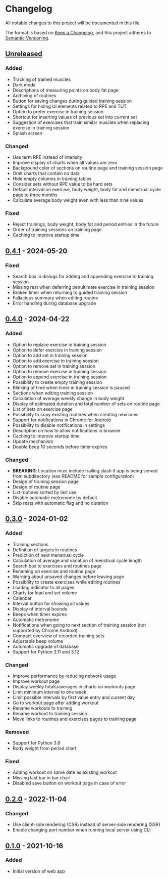 # Changelog

All notable changes to this project will be documented in this file.

The format is based on [Keep a Changelog](https://keepachangelog.com/en/1.0.0/),
and this project adheres to [Semantic Versioning](https://semver.org/spec/v2.0.0.html).

## [Unreleased]

### Added

- Tracking of trained muscles
- Dark mode
- Descriptions of measuring points on body fat page
- Archiving of routines
- Button for saving changes during guided training session
- Settings for hiding UI elements related to RPE and TUT
- Option to prefer exercise in training session
- Shortcut for inserting values of previous set into current set
- Suggestion of exercises that train similar muscles when replacing exercise in training session
- Splash screen

### Changed

- Use term RPE instead of intensity
- Improve display of charts when all values are zero
- Background color of sections on routine page and training session page
- Omit charts that contain no data
- Hide empty columns in training tables
- Consider sets without RPE value to be hard sets
- Default interval on exercise, body weight, body fat and menstrual cycle page to three months
- Calculate average body weight even with less than nine values

### Fixed

- Reject trainings, body weight, body fat and period entries in the future
- Order of training sessions on training page
- Caching to improve startup time

## [0.4.1] - 2024-05-20

### Fixed

- Search box in dialogs for adding and appending exercise to training session
- Missing rest when deferring penultimate exercise in training session
- Broken timer when returning to guided training session
- Fallacious summary when editing routine
- Error handling during database upgrade

## [0.4.0] - 2024-04-22

### Added

- Option to replace exercise in training session
- Option to defer exercise in training session
- Option to add set in training session
- Option to add exercise in training session
- Option to remove set in training session
- Option to remove exercise in training session
- Option to append exercise in training session
- Possibility to create empty training session
- Blinking of time when timer in training session is paused
- Sections when editing training session
- Calculation of average weekly change in body weight
- Display of estimated duration and total number of sets on routine page
- List of sets on exercise page
- Possibility to copy existing routines when creating new ones
- Support for notifications in Chrome for Android
- Possibility to disable notifications in settings
- Description on how to allow notifications in browser
- Caching to improve startup time
- Update mechanism
- Double beep 10 seconds before timer expires

### Changed

- **BREAKING**: Location must include trailing slash if app is being served from subdirectory (see README for sample configuration)
- Design of training session page
- Design of routine page
- List routines sorted by last use
- Disable automatic metronome by default
- Skip rests with automatic flag and no duration

## [0.3.0] - 2024-01-02

### Added

- Training sections
- Definition of targets in routines
- Prediction of next menstrual cycle
- Calculation of average and variation of menstrual cycle length
- Search box to exercises and routines page
- Renaming on exercise and routine page
- Warning about unsaved changes before leaving page
- Possibility to create exercises while editing routines
- Loading indicator to all pages
- Charts for load and set volume
- Calendar
- Interval button for showing all values
- Display of interval bounds
- Beeps when timer expires
- Automatic metronome
- Notifications when going to next section of training session (not supported by Chrome Android)
- Compact overview of recorded training sets
- Adjustable beep volume
- Automatic upgrade of database
- Support for Python 3.11 and 3.12

### Changed

- Improve performance by reducing network usage
- Improve workout page
- Display weekly totals/averages in charts on workouts page
- Limit minimum interval to one week
- Limit possible intervals by first value entry and current day
- Go to workout page after adding workout
- Rename workouts to training
- Rename workout to training session
- Move links to routines and exercises pages to training page

### Removed

- Support for Python 3.8
- Body weight from period chart

### Fixed

- Adding workout on same date as existing workout
- Missing last bar in bar chart
- Disabled save button on workout page in case of error

## [0.2.0] - 2022-11-04

### Changed

- Use client-side rendering (CSR) instead of server-side rendering (SSR)
- Enable changing port number when running local server using CLI

## [0.1.0] - 2021-10-16

### Added

- Initial version of web app

[Unreleased]: https://github.com/treiher/valens/compare/v0.4.1...HEAD
[0.4.1]: https://github.com/treiher/valens/compare/v0.4.0...v0.4.1
[0.4.0]: https://github.com/treiher/valens/compare/v0.3.0...v0.4.0
[0.3.0]: https://github.com/treiher/valens/compare/v0.2.0...v0.3.0
[0.2.0]: https://github.com/treiher/valens/compare/v0.1.0...v0.2.0
[0.1.0]: https://github.com/treiher/valens/compare/1b1733763a5f904886da9d49ea545a527f11e17f...v0.1.0
